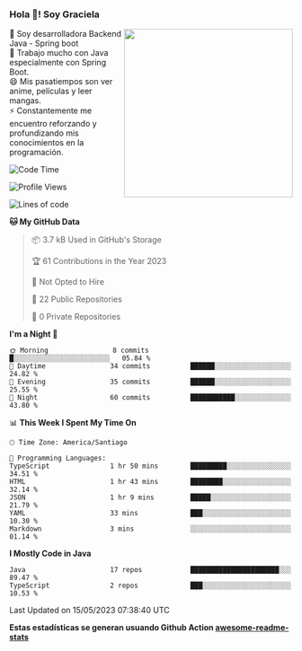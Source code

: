 ### Hola 👋! Soy Graciela

<img align='right' src="https://user-images.githubusercontent.com/74038190/221352975-94759904-aa4c-4032-a8ab-b546efb9c478.gif" width="300">

<p>🔭 Soy desarrolladora Backend Java - Spring boot<br>
🌱 Trabajo mucho con Java especialmente con Spring Boot.<br>
😄 Mis pasatiempos son ver anime, películas y leer mangas.<br>
⚡ Constantemente me encuentro reforzando y profundizando mis conocimientos en la programación.</p>

<!--START_SECTION:waka-->
![Code Time](http://img.shields.io/badge/Code%20Time-8%20hrs%2014%20mins-blue)

![Profile Views](http://img.shields.io/badge/Profile%20Views-24-blue)

![Lines of code](https://img.shields.io/badge/From%20Hello%20World%20I%27ve%20Written-79.2%20thousand%20lines%20of%20code-blue)

**🐱 My GitHub Data** 

> 📦 3.7 kB Used in GitHub's Storage 
 > 
> 🏆 61 Contributions in the Year 2023
 > 
> 🚫 Not Opted to Hire
 > 
> 📜 22 Public Repositories 
 > 
> 🔑 0 Private Repositories 
 > 
**I'm a Night 🦉** 

```text
🌞 Morning                8 commits           █░░░░░░░░░░░░░░░░░░░░░░░░   05.84 % 
🌆 Daytime                34 commits          ██████░░░░░░░░░░░░░░░░░░░   24.82 % 
🌃 Evening                35 commits          ██████░░░░░░░░░░░░░░░░░░░   25.55 % 
🌙 Night                  60 commits          ███████████░░░░░░░░░░░░░░   43.80 % 
```


📊 **This Week I Spent My Time On** 

```text
🕑︎ Time Zone: America/Santiago

💬 Programming Languages: 
TypeScript               1 hr 50 mins        █████████░░░░░░░░░░░░░░░░   34.51 % 
HTML                     1 hr 43 mins        ████████░░░░░░░░░░░░░░░░░   32.14 % 
JSON                     1 hr 9 mins         █████░░░░░░░░░░░░░░░░░░░░   21.79 % 
YAML                     33 mins             ███░░░░░░░░░░░░░░░░░░░░░░   10.30 % 
Markdown                 3 mins              ░░░░░░░░░░░░░░░░░░░░░░░░░   01.14 % 
```

**I Mostly Code in Java** 

```text
Java                     17 repos            ██████████████████████░░░   89.47 % 
TypeScript               2 repos             ███░░░░░░░░░░░░░░░░░░░░░░   10.53 % 
```




 Last Updated on 15/05/2023 07:38:40 UTC
<!--END_SECTION:waka-->


<!--
**gracielaContreras/gracielaContreras** is a ✨ _special_ ✨ repository because its `README.md` (this file) appears on your GitHub profile.

Here are some ideas to get you started:

- 🔭 I’m currently working on ...
- 🌱 I’m currently learning ...
- 👯 I’m looking to collaborate on ...
- 🤔 I’m looking for help with ...
- 💬 Ask me about ...
- 📫 How to reach me: ...
- 😄 Pronouns: ...
- ⚡ Fun fact: ...
-->

**Estas estadísticas se generan usuando Github Action [awesome-readme-stats](https://github.com/anmol098/waka-readme-stats)**
